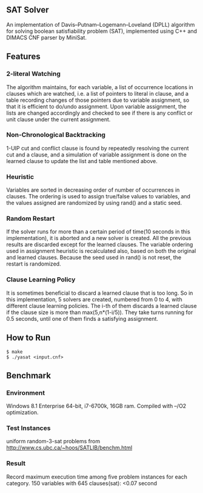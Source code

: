 ## SAT Solver
An implementation of Davis–Putnam–Logemann–Loveland (DPLL) algorithm for solving boolean satisfiability problem (SAT), implemented using C++ and DIMACS CNF parser by MiniSat.

## Features
### 2-literal Watching
The algorithm maintains, for each variable, a list of occurrence locations in clauses which are watched, i.e. a list of pointers to literal in clause, and a table recording changes of those pointers due to variable assignment, so that it is efficient to do/undo assignment.
Upon variable assignment, the lists are changed accordingly and checked to see if there is any conflict or unit clause under the current assignment.
### Non-Chronological Backtracking
1-UIP cut and conflict clause is found by repeatedly resolving the current cut and a clause, and a simulation of variable assignment is done on the learned clause to update the list and table mentioned above.

### Heuristic
Variables are sorted in decreasing order of number of occurrences in clauses. The ordering is used to assign true/false values to variables, and the values assigned are randomized by using rand() and a static seed.

### Random Restart
If the solver runs for more than a certain period of time(10 seconds in this implementation), it is aborted and a new solver is created. All the previous results are discarded except for the learned clauses. The variable ordering used in assignment heuristic is recalculated also, based on both the original and learned clauses. Because the seed used in rand() is not reset, the restart is randomized.

### Clause Learning Policy
It is sometimes beneficial to discard a learned clause that is too long. So in this implementation, 5 solvers are created, numbered from 0 to 4, with different clause learning policies. The i-th of them discards a learned clause if the clause size is more than max⁡(5,n*(1-i/5)). They take turns running for 0.5 seconds, until one of them finds a satisfying assignment.

## How to Run
```
$ make
$ ./yasat <input.cnf>
```

## Benchmark
### Environment
Windows 8.1 Enterprise 64-bit, i7-6700k, 16GB ram. Compiled with –/O2 optimization.

### Test Instances
uniform random-3-sat problems from http://www.cs.ubc.ca/~hoos/SATLIB/benchm.html

### Result
Record maximum execution time among five problem instances for each category.
150 variables with 645 clauses(sat): <0.07 second
